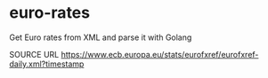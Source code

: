 # euro-rates

Get Euro rates from XML and parse it with Golang

SOURCE URL https://www.ecb.europa.eu/stats/eurofxref/eurofxref-daily.xml?timestamp


